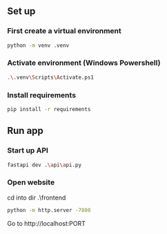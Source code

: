 ## Set up

### First create a virtual environment

```bash
python -m venv .venv
```

### Activate environment (Windows Powershell)

```bash
.\.venv\Scripts\Activate.ps1
```

### Install requirements

```bash
pip install -r requirements
```

## Run app

### Start up API

```bash
fastapi dev .\api\api.py
```

### Open website

cd into dir .\frontend

```bash
python -m http.server -7800
```

Go to http://localhost:PORT
